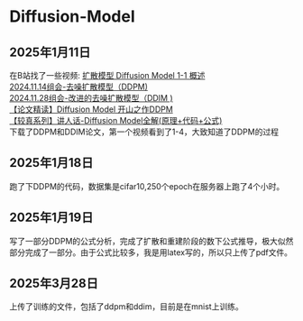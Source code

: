 # Diffusion-Model

## 2025年1月11日
在B站找了一些视频:
[扩散模型 Diffusion Model 1-1 概述](https://www.bilibili.com/video/BV1fU4y1i7kK/?share_source=copy_web&vd_source=5dc089148483e98d94828c5bf4ea5929)  
[2024.11.14组会-去噪扩散模型（DDPM)]( https://www.bilibili.com/video/BV112U5YmEQL/?share_source=copy_web&vd_source=5dc089148483e98d94828c5bf4ea5929)  
[2024.11.28组会-改进的去噪扩散模型（DDIM )]( https://www.bilibili.com/video/BV1gGzhYCENp/?share_source=copy_web&vd_source=5dc089148483e98d94828c5bf4ea5929)  
[【论文精读】Diffusion Model 开山之作DDPM](https://www.bilibili.com/video/BV1WD4y157u3/?share_source=copy_web&vd_source=5dc089148483e98d94828c5bf4ea5929)  
[【较真系列】讲人话-Diffusion Model全解(原理+代码+公式)](https://www.bilibili.com/video/BV19H4y1G73r/?share_source=copy_web&vd_source=5dc089148483e98d94828c5bf4ea5929)   
下载了DDPM和DDIM论文，第一个视频看到了1-4，大致知道了DDPM的过程

## 2025年1月18日
跑了下DDPM的代码，数据集是cifar10,250个epoch在服务器上跑了4个小时。

## 2025年1月19日
写了一部分DDPM的公式分析，完成了扩散和重建阶段的数下公式推导，极大似然部分完成了一部分。由于公式比较多，我是用latex写的，所以只上传了pdf文件。

## 2025年3月28日
上传了训练的文件，包括了ddpm和ddim，目前是在mnist上训练。